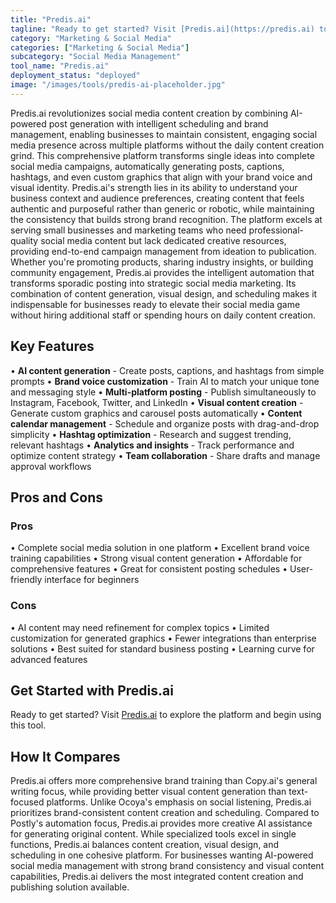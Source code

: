```yaml
---
title: "Predis.ai"
tagline: "Ready to get started? Visit [Predis.ai](https://predis.ai) to explore the platform and begin using this tool...."
category: "Marketing & Social Media"
categories: ["Marketing & Social Media"]
subcategory: "Social Media Management"
tool_name: "Predis.ai"
deployment_status: "deployed"
image: "/images/tools/predis-ai-placeholder.jpg"
---
```

Predis.ai revolutionizes social media content creation by combining AI-powered post generation with intelligent scheduling and brand management, enabling businesses to maintain consistent, engaging social media presence across multiple platforms without the daily content creation grind. This comprehensive platform transforms single ideas into complete social media campaigns, automatically generating posts, captions, hashtags, and even custom graphics that align with your brand voice and visual identity. Predis.ai's strength lies in its ability to understand your business context and audience preferences, creating content that feels authentic and purposeful rather than generic or robotic, while maintaining the consistency that builds strong brand recognition. The platform excels at serving small businesses and marketing teams who need professional-quality social media content but lack dedicated creative resources, providing end-to-end campaign management from ideation to publication. Whether you're promoting products, sharing industry insights, or building community engagement, Predis.ai provides the intelligent automation that transforms sporadic posting into strategic social media marketing. Its combination of content generation, visual design, and scheduling makes it indispensable for businesses ready to elevate their social media game without hiring additional staff or spending hours on daily content creation.

## Key Features

• **AI content generation** - Create posts, captions, and hashtags from simple prompts
• **Brand voice customization** - Train AI to match your unique tone and messaging style
• **Multi-platform posting** - Publish simultaneously to Instagram, Facebook, Twitter, and LinkedIn
• **Visual content creation** - Generate custom graphics and carousel posts automatically
• **Content calendar management** - Schedule and organize posts with drag-and-drop simplicity
• **Hashtag optimization** - Research and suggest trending, relevant hashtags
• **Analytics and insights** - Track performance and optimize content strategy
• **Team collaboration** - Share drafts and manage approval workflows

## Pros and Cons

### Pros
• Complete social media solution in one platform
• Excellent brand voice training capabilities
• Strong visual content generation
• Affordable for comprehensive features
• Great for consistent posting schedules
• User-friendly interface for beginners

### Cons
• AI content may need refinement for complex topics
• Limited customization for generated graphics
• Fewer integrations than enterprise solutions
• Best suited for standard business posting
• Learning curve for advanced features

## Get Started with Predis.ai

Ready to get started? Visit [Predis.ai](https://predis.ai) to explore the platform and begin using this tool.

## How It Compares

Predis.ai offers more comprehensive brand training than Copy.ai's general writing focus, while providing better visual content generation than text-focused platforms. Unlike Ocoya's emphasis on social listening, Predis.ai prioritizes brand-consistent content creation and scheduling. Compared to Postly's automation focus, Predis.ai provides more creative AI assistance for generating original content. While specialized tools excel in single functions, Predis.ai balances content creation, visual design, and scheduling in one cohesive platform. For businesses wanting AI-powered social media management with strong brand consistency and visual content capabilities, Predis.ai delivers the most integrated content creation and publishing solution available.